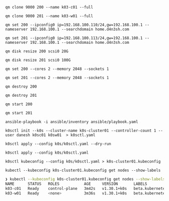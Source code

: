 `qm clone 9000 200 --name k03-c01 --full`

`qm clone 9000 201 --name k03-w01 --full`

`qm set 200 --ipconfig0 ip=192.168.100.110/24,gw=192.168.100.1 --nameserver 192.168.100.1 --searchdomain home.d4n3sh.com`

`qm set 201 --ipconfig0 ip=192.168.100.113/24,gw=192.168.100.1 --nameserver 192.168.100.1 --searchdomain home.d4n3sh.com`

`qm disk resize 200 scsi0 20G`

`qm disk resize 201 scsi0 100G`

`qm set 200 --cores 2 --memory 2048 --sockets 1`

`qm set 201 --cores 2 --memory 2048 --sockets 1`

`qm destroy 200`

`qm destroy 201`

`qm start 200`

`qm start 201`

`ansible-playbook -i ansible/inventory ansible/playbook.yaml`

`k0sctl init --k0s --cluster-name k0s-cluster01 --controller-count 1 --user danesh k0sc01 k0sw01  > k0sctl.yaml`

`k0sctl apply --config k0s/k0sctl.yaml --dry-run`

`k0sctl apply --config k0s/k0sctl.yaml`

`k0sctl kubeconfig --config k0s/k0sctl.yaml > k0s-cluster01.kubeconfig`

`kubectl --kubeconfig k0s-cluster01.kubeconfig get nodes --show-labels`

```bash
❯ kubectl --kubeconfig k0s-cluster01.kubeconfig get nodes --show-labels
NAME      STATUS   ROLES           AGE     VERSION       LABELS
k03-c01   Ready    control-plane   3m42s   v1.30.1+k0s   beta.kubernetes.io/arch=amd64,beta.kubernetes.io/os=linux,kubernetes.io/arch=amd64,kubernetes.io/hostname=k03-c01,kubernetes.io/os=linux,node-role.kubernetes.io/control-plane=true,node.k0sproject.io/role=control-plane
k03-w01   Ready    <none>          3m36s   v1.30.1+k0s   beta.kubernetes.io/arch=amd64,beta.kubernetes.io/os=linux,kubernetes.io/arch=amd64,kubernetes.io/hostname=k03-w01,kubernetes.io/os=linux
```